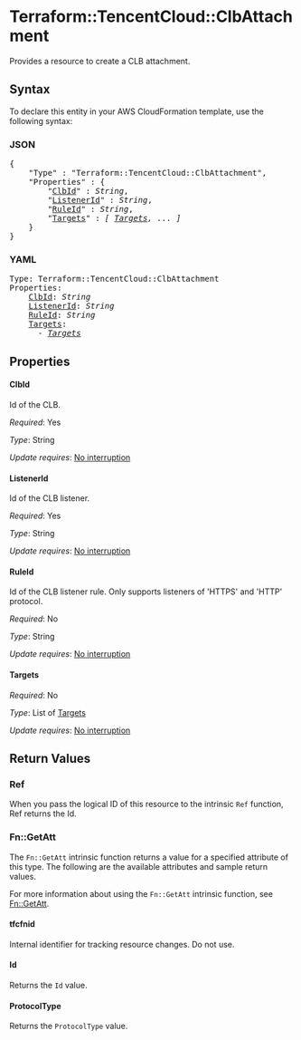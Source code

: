# Terraform::TencentCloud::ClbAttachment

Provides a resource to create a CLB attachment.

## Syntax

To declare this entity in your AWS CloudFormation template, use the following syntax:

### JSON

<pre>
{
    "Type" : "Terraform::TencentCloud::ClbAttachment",
    "Properties" : {
        "<a href="#clbid" title="ClbId">ClbId</a>" : <i>String</i>,
        "<a href="#listenerid" title="ListenerId">ListenerId</a>" : <i>String</i>,
        "<a href="#ruleid" title="RuleId">RuleId</a>" : <i>String</i>,
        "<a href="#targets" title="Targets">Targets</a>" : <i>[ <a href="targets.md">Targets</a>, ... ]</i>
    }
}
</pre>

### YAML

<pre>
Type: Terraform::TencentCloud::ClbAttachment
Properties:
    <a href="#clbid" title="ClbId">ClbId</a>: <i>String</i>
    <a href="#listenerid" title="ListenerId">ListenerId</a>: <i>String</i>
    <a href="#ruleid" title="RuleId">RuleId</a>: <i>String</i>
    <a href="#targets" title="Targets">Targets</a>: <i>
      - <a href="targets.md">Targets</a></i>
</pre>

## Properties

#### ClbId

Id of the CLB.

_Required_: Yes

_Type_: String

_Update requires_: [No interruption](https://docs.aws.amazon.com/AWSCloudFormation/latest/UserGuide/using-cfn-updating-stacks-update-behaviors.html#update-no-interrupt)

#### ListenerId

Id of the CLB listener.

_Required_: Yes

_Type_: String

_Update requires_: [No interruption](https://docs.aws.amazon.com/AWSCloudFormation/latest/UserGuide/using-cfn-updating-stacks-update-behaviors.html#update-no-interrupt)

#### RuleId

Id of the CLB listener rule. Only supports listeners of 'HTTPS' and 'HTTP' protocol.

_Required_: No

_Type_: String

_Update requires_: [No interruption](https://docs.aws.amazon.com/AWSCloudFormation/latest/UserGuide/using-cfn-updating-stacks-update-behaviors.html#update-no-interrupt)

#### Targets

_Required_: No

_Type_: List of <a href="targets.md">Targets</a>

_Update requires_: [No interruption](https://docs.aws.amazon.com/AWSCloudFormation/latest/UserGuide/using-cfn-updating-stacks-update-behaviors.html#update-no-interrupt)

## Return Values

### Ref

When you pass the logical ID of this resource to the intrinsic `Ref` function, Ref returns the Id.

### Fn::GetAtt

The `Fn::GetAtt` intrinsic function returns a value for a specified attribute of this type. The following are the available attributes and sample return values.

For more information about using the `Fn::GetAtt` intrinsic function, see [Fn::GetAtt](https://docs.aws.amazon.com/AWSCloudFormation/latest/UserGuide/intrinsic-function-reference-getatt.html).

#### tfcfnid

Internal identifier for tracking resource changes. Do not use.

#### Id

Returns the <code>Id</code> value.

#### ProtocolType

Returns the <code>ProtocolType</code> value.

